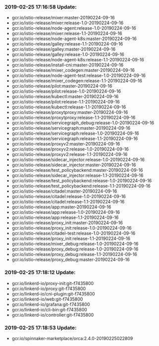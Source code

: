 ### 2019-02-25 17:16:58 Update:

- gcr.io/istio-release/mixer:master-20190224-09-16
- gcr.io/istio-release/mixer:release-1.0-20190224-09-16
- gcr.io/istio-release/node-agent:release-1.0-20190224-09-16
- gcr.io/istio-release/mixer:release-1.1-20190224-09-16
- gcr.io/istio-release/node-agent-k8s:master-20190224-09-16
- gcr.io/istio-release/galley:release-1.1-20190224-09-16
- gcr.io/istio-release/galley:master-20190224-09-16
- gcr.io/istio-release/galley:release-1.0-20190224-09-16
- gcr.io/istio-release/node-agent-k8s:release-1.1-20190224-09-16
- gcr.io/istio-release/install-cni:master-20190224-09-16
- gcr.io/istio-release/mixer_codegen:master-20190224-09-16
- gcr.io/istio-release/node-agent-test:release-1.0-20190224-09-16
- gcr.io/istio-release/mixer_codegen:release-1.1-20190224-09-16
- gcr.io/istio-release/pilot:master-20190224-09-16
- gcr.io/istio-release/pilot:release-1.0-20190224-09-16
- gcr.io/istio-release/kubectl:master-20190224-09-16
- gcr.io/istio-release/pilot:release-1.1-20190224-09-16
- gcr.io/istio-release/kubectl:release-1.1-20190224-09-16
- gcr.io/istio-release/proxytproxy:master-20190224-09-16
- gcr.io/istio-release/proxytproxy:release-1.1-20190224-09-16
- gcr.io/istio-release/servicegraph_debug:release-1.0-20190224-09-16
- gcr.io/istio-release/servicegraph:master-20190224-09-16
- gcr.io/istio-release/servicegraph:release-1.0-20190224-09-16
- gcr.io/istio-release/servicegraph:release-1.1-20190224-09-16
- gcr.io/istio-release/proxyv2:master-20190224-09-16
- gcr.io/istio-release/proxyv2:release-1.0-20190224-09-16
- gcr.io/istio-release/proxyv2:release-1.1-20190224-09-16
- gcr.io/istio-release/sidecar_injector:release-1.0-20190224-09-16
- gcr.io/istio-release/sidecar_injector:master-20190224-09-16
- gcr.io/istio-release/test_policybackend:master-20190224-09-16
- gcr.io/istio-release/sidecar_injector:release-1.1-20190224-09-16
- gcr.io/istio-release/test_policybackend:release-1.0-20190224-09-16
- gcr.io/istio-release/test_policybackend:release-1.1-20190224-09-16
- gcr.io/istio-release/citadel:master-20190224-09-16
- gcr.io/istio-release/citadel:release-1.0-20190224-09-16
- gcr.io/istio-release/citadel:release-1.1-20190224-09-16
- gcr.io/istio-release/app:master-20190224-09-16
- gcr.io/istio-release/app:release-1.0-20190224-09-16
- gcr.io/istio-release/app:release-1.1-20190224-09-16
- gcr.io/istio-release/proxy_init:master-20190224-09-16
- gcr.io/istio-release/proxy_init:release-1.0-20190224-09-16
- gcr.io/istio-release/citadel-test:release-1.0-20190224-09-16
- gcr.io/istio-release/proxy_init:release-1.1-20190224-09-16
- gcr.io/istio-release/mixer_debug:release-1.0-20190224-09-16
- gcr.io/istio-release/proxy_debug:release-1.0-20190224-09-16
- gcr.io/istio-release/proxy_debug:release-1.1-20190224-09-16
- gcr.io/istio-release/proxy_debug:master-20190224-09-16
### 2019-02-25 17:18:12 Update:

- gcr.io/linkerd-io/proxy-init:git-f7435800
- gcr.io/linkerd-io/proxy:git-f7435800
- gcr.io/linkerd-io/cni-plugin:git-f7435800
- gcr.io/linkerd-io/web:git-f7435800
- gcr.io/linkerd-io/grafana:git-f7435800
- gcr.io/linkerd-io/cli-bin:git-f7435800
- gcr.io/linkerd-io/controller:git-f7435800
### 2019-02-25 17:18:53 Update:

- gcr.io/spinnaker-marketplace/orca:2.4.0-20190225022809
